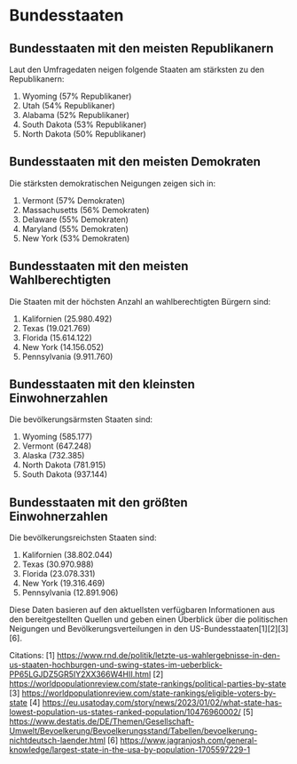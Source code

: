 # Bundesstaaten

## Bundesstaaten mit den meisten Republikanern

Laut den Umfragedaten neigen folgende Staaten am stärksten zu den Republikanern:

1. Wyoming (57% Republikaner)
2. Utah (54% Republikaner)
3. Alabama (52% Republikaner)
4. South Dakota (53% Republikaner)
5. North Dakota (50% Republikaner)

## Bundesstaaten mit den meisten Demokraten

Die stärksten demokratischen Neigungen zeigen sich in:

1. Vermont (57% Demokraten)
2. Massachusetts (56% Demokraten)
3. Delaware (55% Demokraten)
4. Maryland (55% Demokraten)
5. New York (53% Demokraten)

## Bundesstaaten mit den meisten Wahlberechtigten

Die Staaten mit der höchsten Anzahl an wahlberechtigten Bürgern sind:

1. Kalifornien (25.980.492)
2. Texas (19.021.769)
3. Florida (15.614.122)
4. New York (14.156.052)
5. Pennsylvania (9.911.760)

## Bundesstaaten mit den kleinsten Einwohnerzahlen

Die bevölkerungsärmsten Staaten sind:

1. Wyoming (585.177)
2. Vermont (647.248)
3. Alaska (732.385)
4. North Dakota (781.915)
5. South Dakota (937.144)

## Bundesstaaten mit den größten Einwohnerzahlen

Die bevölkerungsreichsten Staaten sind:

1. Kalifornien (38.802.044)
2. Texas (30.970.988)
3. Florida (23.078.331)
4. New York (19.316.469)
5. Pennsylvania (12.891.906)

Diese Daten basieren auf den aktuellsten verfügbaren Informationen aus den bereitgestellten Quellen und geben einen Überblick über die politischen Neigungen und Bevölkerungsverteilungen in den US-Bundesstaaten[1][2][3][6].

Citations:
[1] https://www.rnd.de/politik/letzte-us-wahlergebnisse-in-den-us-staaten-hochburgen-und-swing-states-im-ueberblick-PP65LGJDZ5GR5IY2XX366W4HII.html
[2] https://worldpopulationreview.com/state-rankings/political-parties-by-state
[3] https://worldpopulationreview.com/state-rankings/eligible-voters-by-state
[4] https://eu.usatoday.com/story/news/2023/01/02/what-state-has-lowest-population-us-states-ranked-population/10476960002/
[5] https://www.destatis.de/DE/Themen/Gesellschaft-Umwelt/Bevoelkerung/Bevoelkerungsstand/Tabellen/bevoelkerung-nichtdeutsch-laender.html
[6] https://www.jagranjosh.com/general-knowledge/largest-state-in-the-usa-by-population-1705597229-1
